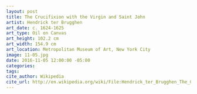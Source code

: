 ```yaml
---
layout: post
title: The Crucifixion with the Virgin and Saint John
artist: Hendrick ter Brugghen
art_date: c. 1624-1625
art_type: Oil on Canvas
art_height: 102.2 cm
art_width: 154.9 cm
art_location: Metropolitan Museum of Art, New York City
image: 11-05.jpg
date: 2016-11-05 12:00:00 -05:00
categories:
tags:
cite_author: Wikipedia
cite_url: http://en.wikipedia.org/wiki/File:Hendrick_ter_Brugghen_The_Crucifixion_with_the_Virgin_and_Saint_John.jpg
---
```

